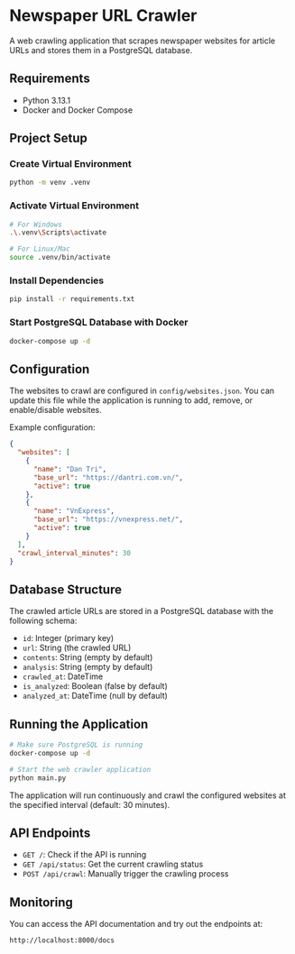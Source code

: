 # Newspaper URL Crawler

A web crawling application that scrapes newspaper websites for article URLs and stores them in a PostgreSQL database.

## Requirements

- Python 3.13.1
- Docker and Docker Compose

## Project Setup

### Create Virtual Environment

```bash
python -m venv .venv
```

### Activate Virtual Environment

```bash
# For Windows
.\.venv\Scripts\activate

# For Linux/Mac
source .venv/bin/activate
```

### Install Dependencies

```bash
pip install -r requirements.txt
```

### Start PostgreSQL Database with Docker

```bash
docker-compose up -d
```

## Configuration

The websites to crawl are configured in `config/websites.json`. You can update this file while the application is running to add, remove, or enable/disable websites.

Example configuration:

```json
{
  "websites": [
    {
      "name": "Dan Tri",
      "base_url": "https://dantri.com.vn/",
      "active": true
    },
    {
      "name": "VnExpress",
      "base_url": "https://vnexpress.net/",
      "active": true
    }
  ],
  "crawl_interval_minutes": 30
}
```

## Database Structure

The crawled article URLs are stored in a PostgreSQL database with the following schema:

- `id`: Integer (primary key)
- `url`: String (the crawled URL)
- `contents`: String (empty by default)
- `analysis`: String (empty by default)
- `crawled_at`: DateTime
- `is_analyzed`: Boolean (false by default)
- `analyzed_at`: DateTime (null by default)

## Running the Application

```bash
# Make sure PostgreSQL is running
docker-compose up -d

# Start the web crawler application
python main.py
```

The application will run continuously and crawl the configured websites at the specified interval (default: 30 minutes).

## API Endpoints

- `GET /`: Check if the API is running
- `GET /api/status`: Get the current crawling status
- `POST /api/crawl`: Manually trigger the crawling process

## Monitoring

You can access the API documentation and try out the endpoints at:

```url
http://localhost:8000/docs
```
